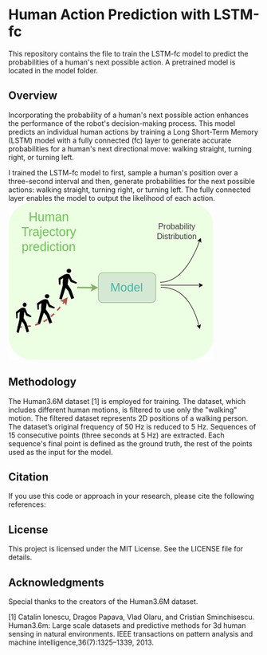 # Human Action Prediction with LSTM-fc

This repository contains the file to train the LSTM-fc model to predict the probabilities of a human's next possible action. A pretrained model is located in the model folder.

## Overview
Incorporating the probability of a human's next possible action enhances the performance of the robot's decision-making process. This model predicts an individual human actions by training a Long Short-Term Memory (LSTM) model with a fully connected (fc) layer to generate accurate probabilities for a human's next directional move: walking straight, turning right, or turning left.

I trained the LSTM-fc model to first, sample a human's position over a three-second interval and then, generate probabilities for the next possible actions: walking straight, turning right, or turning left. The fully connected layer enables the model to output the likelihood of each action.
![alt text](images/general-pic.png)

## Methodology
The Human3.6M dataset [1] is employed for training. The dataset, which includes different human motions, is filtered to use only the "walking" motion. The filtered dataset represents 2D positions of a walking person. The dataset’s original frequency of 50 Hz is reduced to 5 Hz. Sequences of 15 consecutive points (three seconds at 5 Hz) are extracted. Each sequence's final point is defined as the ground truth, the rest of the points used as the input for the model.


## Citation
If you use this code or approach in your research, please cite the following references:


## License
This project is licensed under the MIT License. See the LICENSE file for details.

## Acknowledgments
Special thanks to the creators of the Human3.6M dataset.

[1] Catalin Ionescu, Dragos Papava, Vlad Olaru, and Cristian Sminchisescu. Human3.6m: Large scale datasets and predictive methods for 3d human sensing in natural environments. IEEE transactions on pattern analysis and machine intelligence,36(7):1325–1339, 2013.
